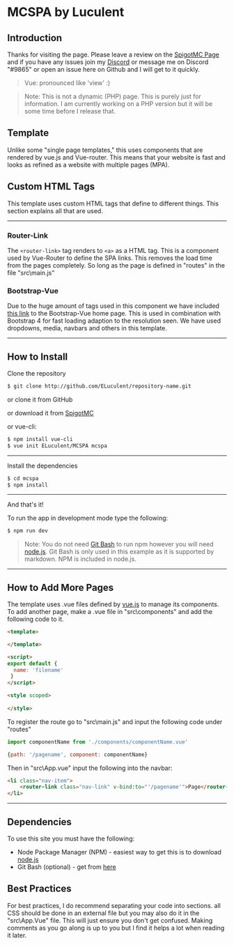 # MCSPA by Luculent

## Introduction

Thanks for visiting the page. Please leave a review on the [SpigotMC Page]() and if you have any issues join my [Discord](https://discord.gg/BnJ5b5G) or message me on Discord "#9865" or open an issue here on Github and I will get to it quickly.

>Vue: pronounced like 'view' :)

>Note: This is not a dynamic (PHP) page. This is purely just for information. I am currently working on a PHP version but it will be some time before I release that.

## Template

Unlike some "single page templates," this uses components that are rendered by vue.js and Vue-router. This means that your website is fast and looks as refined as a website with multiple pages (MPA). 

## Custom HTML Tags

This template uses custom HTML tags that define to different things. This section explains all that are used.

___

### Router-Link

The `<router-link>` tag renders to `<a>` as a HTML tag. This is a component used by Vue-Router to define the SPA links. This removes the load time from the pages completely. So long as the page is defined in "routes" in the file "src\main.js"

### Bootstrap-Vue

Due to the huge amount of tags used in this component we have included [this link](https://bootstrap-vue.github.io/ "BS-Vue") to the Bootstrap-Vue home page. This is used in combination with Bootstrap 4 for fast loading adaption to the resolution seen. We have used dropdowns, media, navbars and others in this template.

___

## How to Install

Clone the repository

```BASH
$ git clone http://github.com/ELuculent/repository-name.git
``` 
or clone it from GitHub

or download it from [SpigotMC](link.here)

or vue-cli:

```BASH
$ npm install vue-cli
$ vue init ELuculent/MCSPA mcspa
```
  ***
Install the dependencies

```BASH
$ cd mcspa
$ npm install
```
***
And that's it!

To run the app in development mode type the following:
```BASH
$ npm run dev
```

>Note: You do not need [Git Bash](https://git-for-windows.github.io/) to run npm however you will need [node.js](https://nodejs.org/). Git Bash is only used in this example as it is supported by markdown. NPM is included in node.js.

___

## How to Add More Pages

The template uses .vue files defined by [vue.js](https://vuejs.org/) to manage its components. To add another page, make a .vue file in "src\components" and add the following code to it.
```html
<template>

</template>

<script>
export default {
  name: 'filename'
 }
</script>

<style scoped>
    
</style>
```

To register the route go to "src\main.js" and input the following code under "routes"

```javascript
import componentName from './components/componentName.vue'

{path: '/pagename', component: componentName}
```

Then in "src\App.vue" input the following into the navbar:

```html
<li class="nav-item">
    <router-link class="nav-link" v-bind:to="'/pagename'">Page</router-link>
</li>
```

___

## Dependencies

To use this site you must have the following:

* Node Package Manager (NPM) - easiest way to get this is to download [node.js](https://nodejs.org/en/download/current/) 
* Git Bash (optional) - get from [here](https://git-scm.com/downloads)


## Best Practices

For best practices, I do recommend separating your code into sections. all CSS should be done in an external file but you may also do it in the "src\App.Vue" file. This will just ensure you don't get confused. Making comments as you go along is up to you but I find it helps a lot when reading it later.
